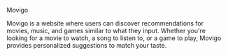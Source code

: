 Movigo

Movigo is a website where users can discover recommendations for movies, music, and games similar to what they input. Whether you're looking for a movie to watch, a song to listen to, or a game to play, Movigo provides personalized suggestions to match your taste.